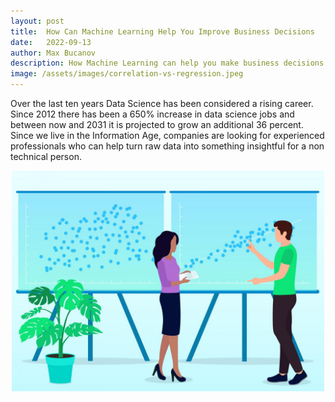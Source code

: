 ```yaml
---
layout: post
title:  How Can Machine Learning Help You Improve Business Decisions
date:   2022-09-13
author: Max Bucanov
description: How Machine Learning can help you make business decisions
image: /assets/images/correlation-vs-regression.jpeg
---
```


Over the last ten years Data Science has been considered a rising career. Since 2012 there has been a 650% increase in data science jobs and between now and 2031 it is projected to grow an additional 36 percent. Since we live in the Information Age, companies are looking for experienced professionals who can help turn raw data into something insightful for a non technical person. 




<p align="center" >
   <img src= "https://raw.githubusercontent.com/maxbucanov/stat386-projects/main/assets/images/correlation-vs-regression.jpeg" alt="" style="width:500px;"/>
</p>
